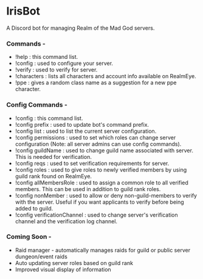 # IrisBot
A Discord bot for managing Realm of the Mad God servers.

### Commands -
* !help : this command list.
* !config : used to configure your server.
* !verify : used to verify for server.
* !characters : lists all characters and account info available on RealmEye.
* !ppe : gives a random class name as a suggestion for a new ppe character.

### Config Commands -
* !config : this command list.
* !config prefix : used to update bot's command prefix.
* !config list : used to list the current server configuration.
* !config permissions : used to set which roles can change server configuration (Note: all server admins can use config commands).
* !config guildName : used to change guild name associated with server. This is needed for verification.
* !config reqs : used to set verification requirements for server.
* !config roles : used to give roles to newly verified members by using guild rank found on RealmEye.
* !config allMembersRole : used to assign a common role to all verified members. This can be used in addition to guild rank roles.
* !config nonMember : used to allow or deny non-guild-members to verify with the server. Useful if you want applicants to verify before being added to guild.
* !config verificationChannel : used to change server's verification channel and the verification log channel.

### Coming Soon - 
* Raid manager - automatically manages raids for guild or public server dungeon/event raids
* Auto updating server roles based on guild rank
* Improved visual display of information